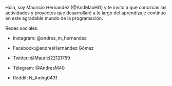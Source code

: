 Hola, soy Mauricio Hernandez (@AndMaoHG) y te invito a que conozcas las actividades y proyectos que desarrollaré a lo largo del aprendizaje continuo en este agradable mundo de la programación.

Redes sociales: 

- Instagram: @andres_m_hernandez 

- Facebook:@andresHernández Gómez

- Twitter: @Maurici22121759 

- Telegram: @AndresM40 

- Reddit: N_Amhg0431
